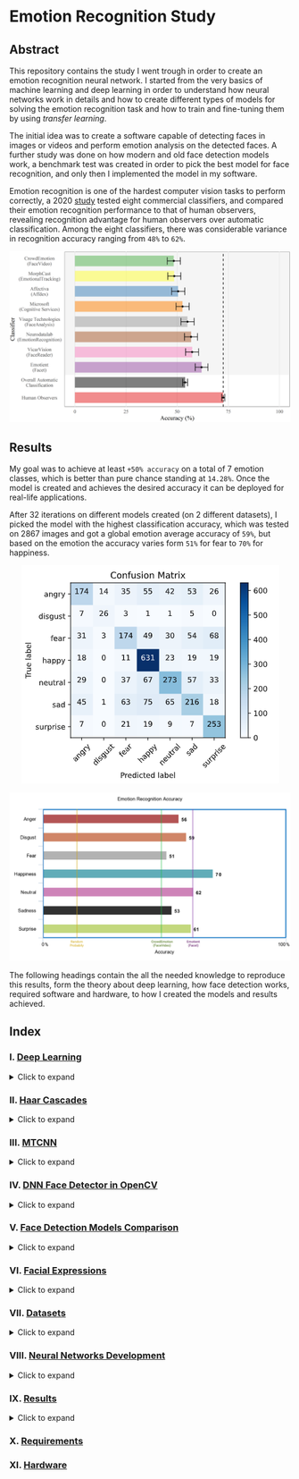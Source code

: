 # Emotion Recognition Study

## Abstract

This repository contains the study I went trough in order to create an emotion recognition neural network. I started from the very basics of machine learning and deep learning in order to understand how neural networks work in details and how to create different types of models for solving the emotion recognition task and how to train and fine-tuning them by using *transfer learning*.

The initial idea was to create a software capable of detecting faces in images or videos and perform emotion analysis on the detected faces. A further study was done on how modern and old face detection models work, a benchmark test was created in order to pick the best model for face recognition, and only then I implemented the model in my software.

Emotion recognition is one of the hardest computer vision tasks to perform correctly, a 2020 [study](https://journals.plos.org/plosone/article?id=10.1371/journal.pone.0231968#:~:text=The%20human%20recognition%20accuracy%20of,from%2048%25%20to%2062%25.) tested eight commercial classifiers, and compared their emotion recognition performance to that of human observers, revealing recognition advantage for human observers over automatic classification. Among the eight classifiers, there was considerable variance in recognition accuracy ranging from `48%` to `62%`.

![alt text](https://github.com/Salah-Akil/emotion-recognition/blob/main/markdown/images/emotion_performance_study.png?raw=true)

## Results

My goal was to achieve at least `+50% accuracy` on a total of 7 emotion classes, which is better than pure chance standing at `14.28%`. Once the model is created and achieves the desired accuracy it can be deployed for real-life applications.

After 32 iterations on different models created (on 2 different datasets), I picked the model with the highest classification accuracy, which was tested on 2867 images and got a global emotion average accuracy of `59%`, but based on the emotion the accuracy varies form `51%` for fear to `70%` for happiness.

<p align="center">
  <img width="461" height="390" src="https://github.com/Salah-Akil/emotion-recognition/blob/main/markdown/images/best_model_kaggle_v12_cmatrix.png?raw=true">
</p>

![alt text](https://github.com/Salah-Akil/emotion-recognition/blob/main/markdown/images/my_model_results.png?raw=true)

The following headings contain the all the needed knowledge to reproduce this results, form the theory about deep learning, how face detection works, required software and hardware, to how I created the models and results achieved.

## Index

### I. [Deep Learning](https://github.com/Salah-Akil/emotion-recognition/blob/main/markdown/deep_learning.md#deep-learning)

<details>
  <summary>Click to expand</summary>
  
  #### 1. [Introduction](https://github.com/Salah-Akil/emotion-recognition/blob/main/markdown/deep_learning.md#1-introduction)
  ##### 1.1 [What is Deep Learning](https://github.com/Salah-Akil/emotion-recognition/blob/main/markdown/deep_learning.md#11-what-is-deep-learning)
  #### 2. [Artificial Neural Networks Architecture](https://github.com/Salah-Akil/emotion-recognition/blob/main/markdown/deep_learning.md#2-artificial-neural-networks-architecture)
  ##### 2.1 [How ANNs work?](https://github.com/Salah-Akil/emotion-recognition/blob/main/markdown/deep_learning.md#21-how-anns-work)
  ##### 2.2 [What Layers do?](https://github.com/Salah-Akil/emotion-recognition/blob/main/markdown/deep_learning.md#22-what-layers-do)
  ##### 2.3 [What are Activation Functions?](https://github.com/Salah-Akil/emotion-recognition/blob/main/markdown/deep_learning.md#23-what-are-activation-functions)
  ###### 2.3.1 [Sigmoid Activation Function](https://github.com/Salah-Akil/emotion-recognition/blob/main/markdown/deep_learning.md#sigmoid-activation-function)
  ###### 2.3.2 [ReLU Activation Function](https://github.com/Salah-Akil/emotion-recognition/blob/main/markdown/deep_learning.md#relu-activation-function)
  ###### 2.3.3 [Softmax Activation Function](https://github.com/Salah-Akil/emotion-recognition/blob/main/markdown/deep_learning.md#softmax-activation-function)
  #### 3. [Training an Artificial Neural Network](https://github.com/Salah-Akil/emotion-recognition/blob/main/markdown/deep_learning.md#3-training-an-artificial-neural-network)
  ##### 3.1 [What it means to train a network?](https://github.com/Salah-Akil/emotion-recognition/blob/main/markdown/deep_learning.md#31-what-it-means-to-train-a-network)
  ##### 3.2 [Stochastic Gradient Descent (SGD)](https://github.com/Salah-Akil/emotion-recognition/blob/main/markdown/deep_learning.md#32-stochastic-gradient-descent-sgd)
  ##### 3.3 [Loss Function](https://github.com/Salah-Akil/emotion-recognition/blob/main/markdown/deep_learning.md#33-loss-function)
  ##### 3.4 [(MSE) Mean Square Error](https://github.com/Salah-Akil/emotion-recognition/blob/main/markdown/deep_learning.md#34-mse-mean-square-error)
  ##### 3.5 [Gradient of the Loss Function](https://github.com/Salah-Akil/emotion-recognition/blob/main/markdown/deep_learning.md#35-gradient-of-the-loss-function)
  ##### 3.6 [How the network learn](https://github.com/Salah-Akil/emotion-recognition/blob/main/markdown/deep_learning.md#36-how-the-network-learn)
  ##### 3.7 [Weights Update](https://github.com/Salah-Akil/emotion-recognition/blob/main/markdown/deep_learning.md#37-weights-update)
  ##### 3.8 [Learning Rate](https://github.com/Salah-Akil/emotion-recognition/blob/main/markdown/deep_learning.md#38-learning-rate)
  #### 4 [Datasets](https://github.com/Salah-Akil/emotion-recognition/blob/main/markdown/deep_learning.md#4-datasets)
  ##### 4.1 [Training Set](https://github.com/Salah-Akil/emotion-recognition/blob/main/markdown/deep_learning.md#41-training-set)
  ##### 4.2 [Validation Set](https://github.com/Salah-Akil/emotion-recognition/blob/main/markdown/deep_learning.md#42-validation-set)
  ##### 4.3 [Test Set](https://github.com/Salah-Akil/emotion-recognition/blob/main/markdown/deep_learning.md#43-test-set)
  ##### 4.4 [Overfitting](https://github.com/Salah-Akil/emotion-recognition/blob/main/markdown/deep_learning.md#44-overfitting)
  ##### 4.5 [Underfitting](https://github.com/Salah-Akil/emotion-recognition/blob/main/markdown/deep_learning.md#45-underfitting)
  #### 5 [Convolutional Neural Networks](https://github.com/Salah-Akil/emotion-recognition/blob/main/markdown/deep_learning.md#5-convolutional-neural-networks)
  ##### 5.1 [Convolutional Layers](https://github.com/Salah-Akil/emotion-recognition/blob/main/markdown/deep_learning.md#51-convolutional-layers)
  ##### 5.2 [Patterns](https://github.com/Salah-Akil/emotion-recognition/blob/main/markdown/deep_learning.md#52-patterns)
  ##### 5.3 [Kernel](https://github.com/Salah-Akil/emotion-recognition/blob/main/markdown/deep_learning.md#53-kernel)
  ##### 5.4 [Feature (Patter) Detection](https://github.com/Salah-Akil/emotion-recognition/blob/main/markdown/deep_learning.md#54-feature-patter-detection)
  ##### 5.5 [Max Pooling](https://github.com/Salah-Akil/emotion-recognition/blob/main/markdown/deep_learning.md#55-max-pooling)
  ##### 5.6 [Batch Size](https://github.com/Salah-Akil/emotion-recognition/blob/main/markdown/deep_learning.md#56-batch-size)
  ##### 5.7 [Batch Normalization](https://github.com/Salah-Akil/emotion-recognition/blob/main/markdown/deep_learning.md#57-batch-normalization)
  ##### 5.8 [Fine Tuning](https://github.com/Salah-Akil/emotion-recognition/blob/main/markdown/deep_learning.md#58-fine-tuning)
  
</details>

### II. [Haar Cascades](https://github.com/Salah-Akil/emotion-recognition/blob/main/markdown/haar_face_detection.md#haar-cascades)

<details>
  <summary>Click to expand</summary>

  #### 1. [Grayscale vs Colored Images](https://github.com/Salah-Akil/emotion-recognition/blob/main/markdown/haar_face_detection.md#grayscale-vs-colored-images)
  ##### 1.1 [Grayscale](https://github.com/Salah-Akil/emotion-recognition/blob/main/markdown/haar_face_detection.md#grayscale)
  ##### 1.2 [Colored Images](https://github.com/Salah-Akil/emotion-recognition/blob/main/markdown/haar_face_detection.md#colored-images)
  #### 2. [How it works](https://github.com/Salah-Akil/emotion-recognition/blob/main/markdown/haar_face_detection.md#how-it-works)
  #### 3. [Haar-Features](https://github.com/Salah-Akil/emotion-recognition/blob/main/markdown/haar_face_detection.md#haar-features)
  #### 4. [Algorithm](https://github.com/Salah-Akil/emotion-recognition/blob/main/markdown/haar_face_detection.md#algorithm)
  #### 5. [Integral Image](https://github.com/Salah-Akil/emotion-recognition/blob/main/markdown/haar_face_detection.md#integral-image)
  #### 6. [AdaBoost](https://github.com/Salah-Akil/emotion-recognition/blob/main/markdown/haar_face_detection.md#adaboost)
  #### 7. [Cascade](https://github.com/Salah-Akil/emotion-recognition/blob/main/markdown/haar_face_detection.md#cascade)
  #### 8. [Haar Code Implementation](https://github.com/Salah-Akil/emotion-recognition/blob/main/markdown/haar_face_detection.md#haar-code-implementation)
  ##### 8.1 [Installation & Dependencies](https://github.com/Salah-Akil/emotion-recognition/blob/main/markdown/haar_face_detection.md#installation--dependencies)
  ##### 8.2 [Face Detection Script](https://github.com/Salah-Akil/emotion-recognition/blob/main/markdown/haar_face_detection.md#face-detection-script)

  
</details>

### III. [MTCNN](https://github.com/Salah-Akil/emotion-recognition/blob/main/markdown/mtcnn_face_detection.md#mtcnn)

<details>
  <summary>Click to expand</summary>
  
  #### 1. [MTCNN Stages](https://github.com/Salah-Akil/emotion-recognition/blob/main/markdown/mtcnn_face_detection.md#1-mtcnn-stages)
  ##### 1.1 [Stage 1 (P-Net)](https://github.com/Salah-Akil/emotion-recognition/blob/main/markdown/mtcnn_face_detection.md#11-stage-1-p-net)
  ##### 1.2 [Stage 2 (R-Net)](https://github.com/Salah-Akil/emotion-recognition/blob/main/markdown/mtcnn_face_detection.md#12-stage-2-r-net)
  ##### 1.3 [Stage 3 (O-Net)](https://github.com/Salah-Akil/emotion-recognition/blob/main/markdown/mtcnn_face_detection.md#13-stage-3-o-net)
  #### 2. [MTCNN Code Implementation](https://github.com/Salah-Akil/emotion-recognition/blob/main/markdown/mtcnn_face_detection.md#2-mtcnn-code-implementation)
  ##### 2.1 [Installation & Dependencies](https://github.com/Salah-Akil/emotion-recognition/blob/main/markdown/mtcnn_face_detection.md#21-installation--dependencies)
  ##### 2.2 [Face Detection Script](https://github.com/Salah-Akil/emotion-recognition/blob/main/markdown/mtcnn_face_detection.md#22-face-detection-script)

  
</details>

### IV. [DNN Face Detector in OpenCV](https://github.com/Salah-Akil/emotion-recognition/blob/main/markdown/dnn_face_detection.md#dnn-face-detector-in-opencv)

<details>
  <summary>Click to expand</summary>
  
  #### 1. [Single Shot Multibox Detector](https://github.com/Salah-Akil/emotion-recognition/blob/main/markdown/dnn_face_detection.md#single-shot-multibox-detector)
  ##### 1.1 [Model](https://github.com/Salah-Akil/emotion-recognition/blob/main/markdown/dnn_face_detection.md#model)
  ##### 1.2 [NMS](https://github.com/Salah-Akil/emotion-recognition/blob/main/markdown/dnn_face_detection.md#nms)
  ##### 1.3 [Stage 3 (O-Net)](https://github.com/Salah-Akil/emotion-recognition/blob/main/markdown/mtcnn_face_detection.md#13-stage-3-o-net)
  #### 2. [DNN Code Implementation](https://github.com/Salah-Akil/emotion-recognition/blob/main/markdown/dnn_face_detection.md#dnn-code-implementation)
  ##### 2.1 [Installation & Dependencies](https://github.com/Salah-Akil/emotion-recognition/blob/main/markdown/dnn_face_detection.md#installation--dependencies)
  ##### 2.2 [Face Detection Script](https://github.com/Salah-Akil/emotion-recognition/blob/main/markdown/dnn_face_detection.md#face-detection-script)

  
</details>

### V. [Face Detection Models Comparison](https://github.com/Salah-Akil/emotion-recognition/blob/main/markdown/fd_models_comparison.md#face-detection-models-comparison)

<details>
  <summary>Click to expand</summary>
  
  #### 1. [Dataset](https://github.com/Salah-Akil/emotion-recognition/blob/main/markdown/fd_models_comparison.md#1-dataset)
  ##### 1.1 [Hypothesis](https://github.com/Salah-Akil/emotion-recognition/blob/main/markdown/fd_models_comparison.md#11-hypothesis)
  #### 2. [Comparison](https://github.com/Salah-Akil/emotion-recognition/blob/main/markdown/fd_models_comparison.md#2-comparison)
  ##### 2.1 [Code](https://github.com/Salah-Akil/emotion-recognition/blob/main/markdown/fd_models_comparison.md#22-code)
  #### 3. [Results](https://github.com/Salah-Akil/emotion-recognition/blob/main/markdown/fd_models_comparison.md#3-results)
  ##### 3.1 [HAAR](https://github.com/Salah-Akil/emotion-recognition/blob/main/markdown/fd_models_comparison.md#31-haar)
  ##### 3.2 [MTCNN](https://github.com/Salah-Akil/emotion-recognition/blob/main/markdown/fd_models_comparison.md#32-mtcnn)
  ##### 3.3 [DNN](https://github.com/Salah-Akil/emotion-recognition/blob/main/markdown/fd_models_comparison.md#33-dnn)
  ##### 3.4 [Conclusion](https://github.com/Salah-Akil/emotion-recognition/blob/main/markdown/fd_models_comparison.md#34-conclusion)

  
</details>

### VI. [Facial Expressions](https://github.com/Salah-Akil/emotion-recognition/blob/main/markdown/facial_expressions.md)

<details>
  <summary>Click to expand</summary>
  
  #### 1. [Universal Facial Expressions](https://github.com/Salah-Akil/emotion-recognition/blob/main/markdown/facial_expressions.md#1-universal-facial-expressions)
  #### 2. [Anger](https://github.com/Salah-Akil/emotion-recognition/blob/main/markdown/facial_expressions.md#2-anger)
  ##### 2.1 [Facial expression of Anger](https://github.com/Salah-Akil/emotion-recognition/blob/main/markdown/facial_expressions.md#21-facial-expression-of-anger)
  ##### 2.2 [Vocal expression of Anger](https://github.com/Salah-Akil/emotion-recognition/blob/main/markdown/facial_expressions.md#22-vocal-expression-of-anger)
  ##### 2.3 [Sensation of Anger](https://github.com/Salah-Akil/emotion-recognition/blob/main/markdown/facial_expressions.md#23-sensation-of-anger)
  ##### 2.4 [Posture of Anger](https://github.com/Salah-Akil/emotion-recognition/blob/main/markdown/facial_expressions.md#24-posture-of-anger)

  #### 3. [Contempt](https://github.com/Salah-Akil/emotion-recognition/blob/main/markdown/facial_expressions.md#3-contempt)
  ##### 3.1 [Facial expression of Contempt](https://github.com/Salah-Akil/emotion-recognition/blob/main/markdown/facial_expressions.md#31-facial-expression-of-contempt)
  ##### 3.2 [Vocal expression of Contempt](https://github.com/Salah-Akil/emotion-recognition/blob/main/markdown/facial_expressions.md#32-vocal-expression-of-contempt)
  ##### 3.3 [Sensation of Contempt](https://github.com/Salah-Akil/emotion-recognition/blob/main/markdown/facial_expressions.md#33-sensation-of-contempt)
  ##### 3.4 [Posture of Contempt](https://github.com/Salah-Akil/emotion-recognition/blob/main/markdown/facial_expressions.md#34-posture-of-contempt)

  #### 4. [Disgust](https://github.com/Salah-Akil/emotion-recognition/blob/main/markdown/facial_expressions.md#4-disgust)
  ##### 4.1 [Facial expression of Disgust](https://github.com/Salah-Akil/emotion-recognition/blob/main/markdown/facial_expressions.md#41-facial-expression-of-disgust)
  ##### 4.2 [Vocal expression of Disgust](https://github.com/Salah-Akil/emotion-recognition/blob/main/markdown/facial_expressions.md#42-vocal-expression-of-disgust)
  ##### 4.3 [Sensation of Disgust](https://github.com/Salah-Akil/emotion-recognition/blob/main/markdown/facial_expressions.md#43-sensation-of-disgust)
  ##### 4.4 [Posture of Disgust](https://github.com/Salah-Akil/emotion-recognition/blob/main/markdown/facial_expressions.md#44-posture-of-disgust)

  #### 5. [Fear](https://github.com/Salah-Akil/emotion-recognition/blob/main/markdown/facial_expressions.md#5-fear)
  ##### 5.1 [Facial expression of Fear](https://github.com/Salah-Akil/emotion-recognition/blob/main/markdown/facial_expressions.md#51-facial-expression-of-fear)
  ##### 5.2 [Vocal expression of Fear](https://github.com/Salah-Akil/emotion-recognition/blob/main/markdown/facial_expressions.md#52-vocal-expression-of-fear)
  ##### 5.3 [Sensation of Fear](https://github.com/Salah-Akil/emotion-recognition/blob/main/markdown/facial_expressions.md#53-sensation-of-fear)
  ##### 5.4 [Posture of Fear](https://github.com/Salah-Akil/emotion-recognition/blob/main/markdown/facial_expressions.md#54-posture-of-fear)

  #### 6. [Happiness](https://github.com/Salah-Akil/emotion-recognition/blob/main/markdown/facial_expressions.md#6-happiness)
  ##### 6.1 [Facial expression of Happiness](https://github.com/Salah-Akil/emotion-recognition/blob/main/markdown/facial_expressions.md#61-facial-expression-of-happiness)
  ##### 6.2 [Vocal expression of Happiness](https://github.com/Salah-Akil/emotion-recognition/blob/main/markdown/facial_expressions.md#62-vocal-expression-of-happiness)
  ##### 6.3 [Sensation of Happiness](https://github.com/Salah-Akil/emotion-recognition/blob/main/markdown/facial_expressions.md#63-sensation-of-happiness)
  ##### 6.4 [Posture of Happiness](https://github.com/Salah-Akil/emotion-recognition/blob/main/markdown/facial_expressions.md#64-posture-of-happiness)

  #### 7. [Sadness](https://github.com/Salah-Akil/emotion-recognition/blob/main/markdown/facial_expressions.md#7-sadness)
  ##### 7.1 [Facial expression of Sadness](https://github.com/Salah-Akil/emotion-recognition/blob/main/markdown/facial_expressions.md#71-facial-expression-of-sadness)
  ##### 7.2 [Vocal expression of Sadness](https://github.com/Salah-Akil/emotion-recognition/blob/main/markdown/facial_expressions.md#72-vocal-expression-of-sadness)
  ##### 7.3 [Sensation of Sadness](https://github.com/Salah-Akil/emotion-recognition/blob/main/markdown/facial_expressions.md#73-sensation-of-sadness)
  ##### 7.4 [Posture of Sadness](https://github.com/Salah-Akil/emotion-recognition/blob/main/markdown/facial_expressions.md#74-posture-of-sadness)

  #### 8. [Surprise](https://github.com/Salah-Akil/emotion-recognition/blob/main/markdown/facial_expressions.md#8-surprise)
  ##### 8.1 [Facial expression of Surprise](https://github.com/Salah-Akil/emotion-recognition/blob/main/markdown/facial_expressions.md#81-facial-expression-of-surprise)
  ##### 8.2 [Vocal expression of Surprise](https://github.com/Salah-Akil/emotion-recognition/blob/main/markdown/facial_expressions.md#82-vocal-expression-of-surprise)
  ##### 8.3 [Sensation of Surprise](https://github.com/Salah-Akil/emotion-recognition/blob/main/markdown/facial_expressions.md#83-sensation-of-surprise)
  ##### 8.4 [Posture of Surprise](https://github.com/Salah-Akil/emotion-recognition/blob/main/markdown/facial_expressions.md#84-posture-of-surprise)

  
</details>

### VII. [Datasets](https://github.com/Salah-Akil/emotion-recognition/blob/main/markdown/datasets.md#datasets)

<details>
  <summary>Click to expand</summary>
  
  #### 1. [Extended Cohn-Kanade (CK+)](https://github.com/Salah-Akil/emotion-recognition/blob/main/markdown/datasets.md#1-extended-cohn-kanade-ck)
  ##### 1.1 [Emotions](https://github.com/Salah-Akil/emotion-recognition/blob/main/markdown/datasets.md#11-emotions)
  ##### 1.2 [Dataset Size](https://github.com/Salah-Akil/emotion-recognition/blob/main/markdown/datasets.md#12-dataset-size)
  ##### 1.3 [Dataset Quality](https://github.com/Salah-Akil/emotion-recognition/blob/main/markdown/datasets.md#13-dataset-quality)
  #### 2. [Kaggle Face Expression Recognition Dataset](https://github.com/Salah-Akil/emotion-recognition/blob/main/markdown/datasets.md#2-kaggle-face-expression-recognition-dataset)
  ##### 2.1 [Emotions](https://github.com/Salah-Akil/emotion-recognition/blob/main/markdown/datasets.md#21-emotions)
  ##### 2.2 [Dataset Size](https://github.com/Salah-Akil/emotion-recognition/blob/main/markdown/datasets.md#22-dataset-size)
  ##### 2.3 [Dataset Quality](https://github.com/Salah-Akil/emotion-recognition/blob/main/markdown/datasets.md#33-dataset-quality)

  
</details>

### VIII. [Neural Networks Development](https://github.com/Salah-Akil/emotion-recognition/blob/main/markdown/neural_networks_development.md#neural-networks-development)

<details>
  <summary>Click to expand</summary>
  
  #### 1. [Neural Networks with CK+ Dataset](https://github.com/Salah-Akil/emotion-recognition/blob/main/markdown/neural_networks_development.md#1-neural-networks-with-ck-dataset)
  ##### 1.1 [gen-01](https://github.com/Salah-Akil/emotion-recognition/blob/main/archive/CK%2B/gen_01/ck_network_v1.ipynb)
  ##### 1.2 [gen-02](https://github.com/Salah-Akil/emotion-recognition/blob/main/archive/CK%2B/gen_02/ck_network_v2.ipynb)
  ##### 1.3 [gen-03](https://github.com/Salah-Akil/emotion-recognition/blob/main/archive/CK%2B/gen_03/ck_network_v3.ipynb)
  ##### 1.4 [gen-04](https://github.com/Salah-Akil/emotion-recognition/blob/main/archive/CK%2B/gen_04/ck_network_v4.ipynb)
  ##### 1.5 [gen-05](https://github.com/Salah-Akil/emotion-recognition/blob/main/archive/CK%2B/gen_05/ck_network_v5.ipynb)
  ##### 1.6 [gen-06](https://github.com/Salah-Akil/emotion-recognition/blob/main/archive/CK%2B/gen_06/ck_network_v6.ipynb)
  ##### 1.7 [gen-07](https://github.com/Salah-Akil/emotion-recognition/blob/main/archive/CK%2B/gen_07/ck_network_v7.ipynb)
  ##### 1.8 [gen-08](https://github.com/Salah-Akil/emotion-recognition/blob/main/archive/CK%2B/gen_08/ck_network_v8.ipynb)
  ##### 1.9 [gen-09](https://github.com/Salah-Akil/emotion-recognition/blob/main/archive/CK%2B/gen_09/ck_network_v9.ipynb)
  ##### 1.10 [gen-10](https://github.com/Salah-Akil/emotion-recognition/blob/main/archive/CK%2B/gen_10/ck_network_v10.ipynb)
  ##### 1.11 [gen-11](https://github.com/Salah-Akil/emotion-recognition/blob/main/archive/CK%2B/gen_11/ck_network_v11.ipynb)
  ##### 1.12 [gen-12](https://github.com/Salah-Akil/emotion-recognition/blob/main/archive/CK%2B/gen_12/ck_network_v12.ipynb)
  ##### 1.13 [gen-13](https://github.com/Salah-Akil/emotion-recognition/blob/main/archive/CK%2B/gen_13/ck_network_v13.ipynb)
  ##### 1.14 [gen-14](https://github.com/Salah-Akil/emotion-recognition/blob/main/archive/CK%2B/gen_14/ck_network_v14.ipynb)
  ##### 1.15 [gen-15](https://github.com/Salah-Akil/emotion-recognition/blob/main/archive/CK%2B/gen_15/ck_network_v15.ipynb)
  ##### 1.16 [gen-16](https://github.com/Salah-Akil/emotion-recognition/blob/main/archive/CK%2B/gen_16/ck_network_v16.ipynb)
  ##### 1.17 [gen-17](https://github.com/Salah-Akil/emotion-recognition/blob/main/archive/CK%2B/gen_17/ck_network_v17.ipynb)
  ##### 1.18 [gen-18](https://github.com/Salah-Akil/emotion-recognition/blob/main/archive/CK%2B/gen_18/ck_network_v18.ipynb)
  #### 2. [Neural Networks with Kaggle FAC Dataset](https://github.com/Salah-Akil/emotion-recognition/blob/main/markdown/neural_networks_development.md#1-neural-networks-with-kaggle-fac-dataset)
  ##### 2.1 [gen-01](https://github.com/Salah-Akil/emotion-recognition/blob/main/archive/Kaggle/gen_01/kaggle_network_v1.ipynb)
  ##### 2.2 [gen-02](https://github.com/Salah-Akil/emotion-recognition/blob/main/archive/Kaggle/gen_02/kaggle_network_v2.ipynb)
  ##### 2.3 [gen-03](https://github.com/Salah-Akil/emotion-recognition/blob/main/archive/Kaggle/gen_03/kaggle_network_v3.ipynb)
  ##### 2.4 [gen-04](https://github.com/Salah-Akil/emotion-recognition/blob/main/archive/Kaggle/gen_04/kaggle_network_v4.ipynb)
  ##### 2.5 [gen-05](https://github.com/Salah-Akil/emotion-recognition/blob/main/archive/Kaggle/gen_05/kaggle_network_v5.ipynb)
  ##### 2.6 [gen-06](https://github.com/Salah-Akil/emotion-recognition/blob/main/archive/Kaggle/gen_06/kaggle_network_v6.ipynb)
  ##### 2.7 [gen-07](https://github.com/Salah-Akil/emotion-recognition/blob/main/archive/Kaggle/gen_07/kaggle_network_v7.ipynb)
  ##### 2.8 [gen-08](https://github.com/Salah-Akil/emotion-recognition/blob/main/archive/Kaggle/gen_08/kaggle_network_v8.ipynb)
  ##### 2.9 [gen-09](https://github.com/Salah-Akil/emotion-recognition/blob/main/archive/Kaggle/gen_09/kaggle_network_v9.ipynb)
  ##### 2.10 [gen-10](https://github.com/Salah-Akil/emotion-recognition/blob/main/archive/Kaggle/gen_10/kaggle_network_v10.ipynb)
  ##### 2.11 [gen-11](https://github.com/Salah-Akil/emotion-recognition/blob/main/archive/Kaggle/gen_11/kaggle_network_v11.ipynb)
  ##### 2.12 [gen-12](https://github.com/Salah-Akil/emotion-recognition/blob/main/archive/Kaggle/gen_12/kaggle_network_v12.ipynb)
  ##### 2.13 [gen-13](https://github.com/Salah-Akil/emotion-recognition/blob/main/archive/Kaggle/gen_13/kaggle_network_v13.ipynb)
  ##### 2.14 [gen-14](https://github.com/Salah-Akil/emotion-recognition/blob/main/archive/Kaggle/gen_14/kaggle_network_v14.ipynb)

  
</details>

### IX. [Results](https://github.com/Salah-Akil/emotion-recognition/blob/main/markdown/neural_networks_results.md#neural-networks-results)

<details>
  <summary>Click to expand</summary>
  
  #### 1. [Neural Networks with CK+ Dataset](https://github.com/Salah-Akil/emotion-recognition/blob/main/markdown/neural_networks_development.md#1-neural-networks-with-ck-dataset)
  ##### 1.1 [gen-01](https://github.com/Salah-Akil/emotion-recognition/blob/main/archive/CK%2B/gen_01/test_model_v1.ipynb)
  ##### 1.2 [gen-02](https://github.com/Salah-Akil/emotion-recognition/blob/main/archive/CK%2B/gen_02/test_model_v2.ipynb)
  ##### 1.3 [gen-03](https://github.com/Salah-Akil/emotion-recognition/blob/main/archive/CK%2B/gen_03/test_model_v3.ipynb)
  ##### 1.4 [gen-04](https://github.com/Salah-Akil/emotion-recognition/blob/main/archive/CK%2B/gen_04/test_model_v4.ipynb)
  ##### 1.5 [gen-05](https://github.com/Salah-Akil/emotion-recognition/blob/main/archive/CK%2B/gen_05/test_model_v5.ipynb)
  ##### 1.6 [gen-06](https://github.com/Salah-Akil/emotion-recognition/blob/main/archive/CK%2B/gen_06/test_model_v6.ipynb)
  ##### 1.7 [gen-07](https://github.com/Salah-Akil/emotion-recognition/blob/main/archive/CK%2B/gen_07/test_model_v7.ipynb)
  ##### 1.8 [gen-08](https://github.com/Salah-Akil/emotion-recognition/blob/main/archive/CK%2B/gen_08/test_model_v8.ipynb)
  ##### 1.9 [gen-09](https://github.com/Salah-Akil/emotion-recognition/blob/main/archive/CK%2B/gen_09/test_model_v9.ipynb)
  ##### 1.10 [gen-10](https://github.com/Salah-Akil/emotion-recognition/blob/main/archive/CK%2B/gen_10/test_model_v10.ipynb)
  ##### 1.11 [gen-11](https://github.com/Salah-Akil/emotion-recognition/blob/main/archive/CK%2B/gen_11/test_model_v11.ipynb)
  ##### 1.12 [gen-12](https://github.com/Salah-Akil/emotion-recognition/blob/main/archive/CK%2B/gen_12/test_model_v12.ipynb)
  ##### 1.13 [gen-13](https://github.com/Salah-Akil/emotion-recognition/blob/main/archive/CK%2B/gen_13/test_model_v13.ipynb)
  ##### 1.14 [gen-14](https://github.com/Salah-Akil/emotion-recognition/blob/main/archive/CK%2B/gen_14/test_model_v14.ipynb)
  ##### 1.15 [gen-15](https://github.com/Salah-Akil/emotion-recognition/blob/main/archive/CK%2B/gen_15/test_model_v15.ipynb)
  ##### 1.16 [gen-16](https://github.com/Salah-Akil/emotion-recognition/blob/main/archive/CK%2B/gen_16/test_model_v16.ipynb)
  ##### 1.17 [gen-17](https://github.com/Salah-Akil/emotion-recognition/blob/main/archive/CK%2B/gen_17/test_model_v17.ipynb)
  ##### 1.18 [gen-18](https://github.com/Salah-Akil/emotion-recognition/blob/main/archive/CK%2B/gen_18/test_model_v18.ipynb)
  #### 2. [Neural Networks with Kaggle FAC Dataset](https://github.com/Salah-Akil/emotion-recognition/blob/main/markdown/neural_networks_development.md#1-neural-networks-with-kaggle-fac-dataset)
  ##### 2.1 [gen-01](https://github.com/Salah-Akil/emotion-recognition/blob/main/archive/Kaggle/gen_01/test_model_v1.ipynb)
  ##### 2.2 [gen-02](https://github.com/Salah-Akil/emotion-recognition/blob/main/archive/Kaggle/gen_02/test_model_v2.ipynb)
  ##### 2.3 [gen-03](https://github.com/Salah-Akil/emotion-recognition/blob/main/archive/Kaggle/gen_03/test_model_v3.ipynb)
  ##### 2.4 [gen-04](https://github.com/Salah-Akil/emotion-recognition/blob/main/archive/Kaggle/gen_04/test_model_v4.ipynb)
  ##### 2.5 [gen-05](https://github.com/Salah-Akil/emotion-recognition/blob/main/archive/Kaggle/gen_05/test_model_v5.ipynb)
  ##### 2.6 [gen-06](https://github.com/Salah-Akil/emotion-recognition/blob/main/archive/Kaggle/gen_06/test_model_v6.ipynb)
  ##### 2.7 [gen-07](https://github.com/Salah-Akil/emotion-recognition/blob/main/archive/Kaggle/gen_07/test_model_v7.ipynb)
  ##### 2.8 [gen-08](https://github.com/Salah-Akil/emotion-recognition/blob/main/archive/Kaggle/gen_08/test_model_v8.ipynb)
  ##### 2.9 [gen-09](https://github.com/Salah-Akil/emotion-recognition/blob/main/archive/Kaggle/gen_09/test_model_v9.ipynb)
  ##### 2.10 [gen-10](https://github.com/Salah-Akil/emotion-recognition/blob/main/archive/Kaggle/gen_10/test_model_v10.ipynb)
  ##### 2.11 [gen-11](https://github.com/Salah-Akil/emotion-recognition/blob/main/archive/Kaggle/gen_11/test_model_v11.ipynb)
  ##### 2.12 [gen-12](https://github.com/Salah-Akil/emotion-recognition/blob/main/archive/Kaggle/gen_12/test_model_v12.ipynb)
  ##### 2.13 [gen-13](https://github.com/Salah-Akil/emotion-recognition/blob/main/archive/Kaggle/gen_13/test_model_v13.ipynb)
  ##### 2.14 [gen-14](https://github.com/Salah-Akil/emotion-recognition/blob/main/archive/Kaggle/gen_14/test_model_v14.ipynb)

  
</details>

### X. [Requirements](https://github.com/Salah-Akil/emotion-recognition/blob/main/markdown/requirements.md#requirements)

### XI. [Hardware](https://github.com/Salah-Akil/emotion-recognition/blob/main/markdown/hardware.md#hardware)
